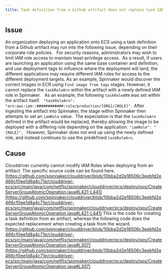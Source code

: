 ```yaml
---
title: Task definition from a Github artifact does not replace task IAM role
---
```


## Issue
An organization deploying an application onto ECS using a task definition from a Github artifact may run into the following issue, depending on their corporate role policies.  
For security reasons, administrators may wish to limit IAM role access to maintain least-privilege access.  As a result, if users are launching an application using the same base container and definition, and use deployment tags to influence where the deployment will land, the different applications may require different IAM roles for access to the different deployment targets.
As an example, Spinnaker would discover the correct images in ECR using ```Find image from tags``` stages. However, it cannot replace the ```taskRoleArn``` within the artifact with a newly defined IAM role in Spinnaker.
 
As an example, the following ```taskRoleARN``` was set within the artifact itself.  
```"taskRoleArn": "arn:aws:iam::############:role/production/[ORG]/[ROLE]".```
After ingesting the artifact into Spinnaker, the stage within Spinnaker then attempts to set an ```iamRole``` value.  The expectation is that the ```taskRoleArn``` defined in the artifact would be replaced, thereby allowing the image to be deployed with a differing role depending on the application.
```"iamRole": "[ROLE]". ```
However, Spinnaker does not end up using the newly defined role, and instead continues to use the predefined ```taskRoleArn```.
 
 

## Cause
Clouddriver currently cannot modify IAM Roles when deploying from an artifact. The specific source code can be found here. 
[https://github.com/spinnaker/clouddriver/blob/10bba2d2e18506c3eebfd2e466cf0ee1d8a4c71e/clouddriver-ecs/src/main/java/com/netflix/spinnaker/clouddriver/ecs/deploy/ops/CreateServerGroupAtomicOperation.java#L421-L441](https://github.com/spinnaker/clouddriver/blob/10bba2d2e18506c3eebfd2e466cf0ee1d8a4c71e/clouddriver-ecs/src/main/java/com/netflix/spinnaker/clouddriver/ecs/deploy/ops/CreateServerGroupAtomicOperation.java#L421-L441)
This is the code for creating a task definition from an artifact, whereas the following code does the expected replacement when creating a task from the wizard.
[https://github.com/spinnaker/clouddriver/blob/10bba2d2e18506c3eebfd2e466cf0ee1d8a4c71e/clouddriver-ecs/src/main/java/com/netflix/spinnaker/clouddriver/ecs/deploy/ops/CreateServerGroupAtomicOperation.java#L307](https://github.com/spinnaker/clouddriver/blob/10bba2d2e18506c3eebfd2e466cf0ee1d8a4c71e/clouddriver-ecs/src/main/java/com/netflix/spinnaker/clouddriver/ecs/deploy/ops/CreateServerGroupAtomicOperation.java#L307)


